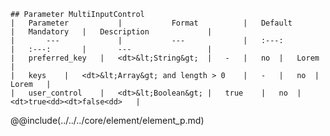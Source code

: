 ```div-parameter
## Parameter MultiInputControl
|	Parameter			|			Format			|	Default					|	Mandatory	|	Description				| 
|		---				|			---				|	:---:					|	:---:		|		---					|
|	preferred_key	|	<dt>&lt;String&gt;	|	-	|	no	|	Lorem	|
|	keys	|	<dt>&lt;Array&gt; and length > 0	|	-	|	no	|	Lorem	|
|	user_control	|	<dt>&lt;Boolean&gt;	|	true	|	no	|	<dt>true<dd><dt>false<dd>	|
```

@@include(../../../core/element/element_p.md) 


